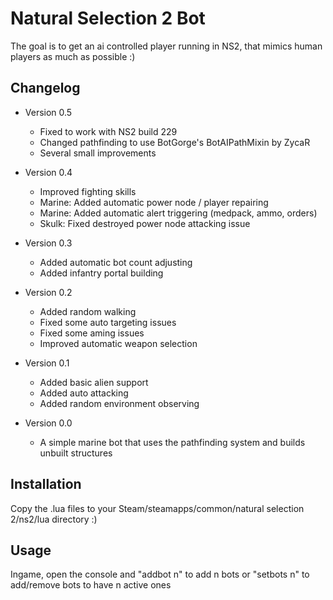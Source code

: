 Natural Selection 2 Bot
=============

The goal is to get an ai controlled player running in NS2, that mimics human players as much as possible :)


Changelog
------------

* Version 0.5
	* Fixed to work with NS2 build 229
	* Changed pathfinding to use BotGorge's BotAIPathMixin by ZycaR
	* Several small improvements
	
* Version 0.4
	* Improved fighting skills
	* Marine: Added automatic power node / player repairing
	* Marine: Added automatic alert triggering (medpack, ammo, orders)
	* Skulk: Fixed destroyed power node attacking issue 

* Version 0.3
	* Added automatic bot count adjusting
	* Added infantry portal building

* Version 0.2
	* Added random walking
	* Fixed some auto targeting issues
	* Fixed some aming issues
	* Improved automatic weapon selection

* Version 0.1
	* Added basic alien support
	* Added auto attacking
	* Added random environment observing 

* Version 0.0
	* A simple marine bot that uses the pathfinding system and builds unbuilt structures

Installation
-----------

Copy the .lua files to your Steam/steamapps/common/natural selection 2/ns2/lua directory :)


Usage
-----

Ingame, open the console and "addbot n" to add n bots or "setbots n" to add/remove bots to have n active ones
